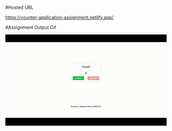 #Hosted URL

https://counter-application-assignment.netlify.app/

#Assignment Output Gif

![](https://github.com/abhijeet141/Counter-Application-Assignment/blob/main/src/Assignment3.gif)
